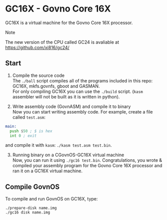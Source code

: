 # GC16X - Govno Core 16X

GC16X is a virtual machine for the Govno Core 16X processor.

> [!NOTE]
> The new version of the CPU called GC24 is avaliable at https://github.com/xi816/gc24/

## Start
1. Compile the source code\
The `./ball` script compiles all of the programs included in this repo: GC16X, mkfs.govnfs, gboot and GASMAN.\
For only compiling GC16X you can use the `./build` script. (`kasm` assembler will not be built as it is written in python).

2. Write assembly code (GovnASM) and compile it to binary\
Now you can start writing assembly code. For example, create a file called `test.asm`:
```asm
main:
  push $50 ; $ is hex
  int 0 ; exit
```
and compile it with `kasm`: `./kasm test.asm test.bin`.

3. Running binary on a CGovnOS-GC16X virtual machine\
Now, you can run it using `./gc16 test.bin`. Congratulations, you wrote & compiled your assembly program for the Govno Core 16X processor and ran it on a GC16X virtual machine.

## Compile GovnOS
To compile and run GovnOS on GC16X, type:
```shell
./prepare-disk name.img
./gc16 disk name.img
```
